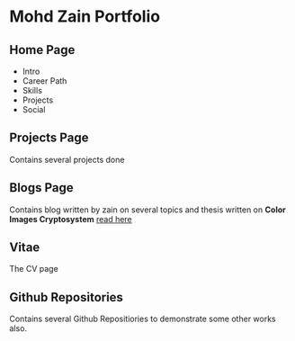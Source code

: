 # Mohd Zain Portfolio
## Home Page
 - Intro
 - Career Path
 - Skills
 - Projects
 - Social

## Projects Page
Contains several projects done

## Blogs Page
Contains blog written by zain on several topics and thesis written on <strong>Color Images Cryptosystem</strong> <a href='https://mohdzain.com/blogs/color-images-cryptosystem'>read here</a>

## Vitae 
The CV page

## Github Repositories 
Contains several Github Repositiories to demonstrate some other works also.
